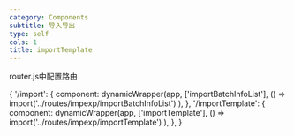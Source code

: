 ```yaml
---
category: Components
subtitle: 导入导出
type: self
cols: 1
title: importTemplate
---
```


router.js中配置路由

{
   '/import': {
      component: dynamicWrapper(app, ['importBatchInfoList'], () =>
        import('../routes/impexp/importBatchInfoList')
      ),
    },
    '/importTemplate': {
      component: dynamicWrapper(app, ['importTemplate'], () =>
        import('../routes/impexp/importTemplate')
      ),
    },
}